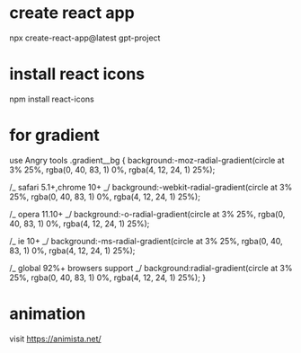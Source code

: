 # create react app

npx create-react-app@latest gpt-project

# install react icons

npm install react-icons

# for gradient

use Angry tools
.gradient\_\_bg {
background:-moz-radial-gradient(circle at 3% 25%, rgba(0, 40, 83, 1) 0%, rgba(4, 12, 24, 1) 25%);

/_ safari 5.1+,chrome 10+ _/
background:-webkit-radial-gradient(circle at 3% 25%, rgba(0, 40, 83, 1) 0%, rgba(4, 12, 24, 1) 25%);

/_ opera 11.10+ _/
background:-o-radial-gradient(circle at 3% 25%, rgba(0, 40, 83, 1) 0%, rgba(4, 12, 24, 1) 25%);

/_ ie 10+ _/
background:-ms-radial-gradient(circle at 3% 25%, rgba(0, 40, 83, 1) 0%, rgba(4, 12, 24, 1) 25%);

/_ global 92%+ browsers support _/
background:radial-gradient(circle at 3% 25%, rgba(0, 40, 83, 1) 0%, rgba(4, 12, 24, 1) 25%);
}

# animation

visit https://animista.net/
